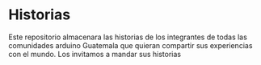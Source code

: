 Historias
============
Este repositorio almacenara las historias de los integrantes de todas las 
comunidades arduino Guatemala que quieran compartir sus experiencias con el mundo. 
Los invitamos a mandar sus historias

